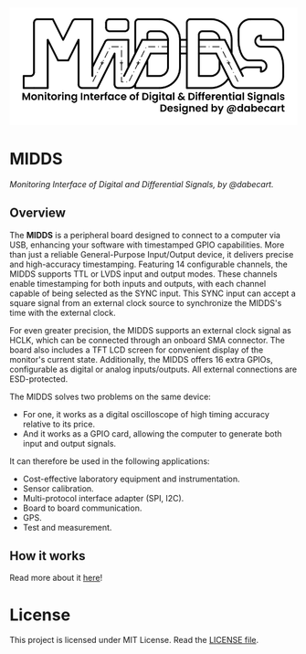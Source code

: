<img src="media/logo/MIDDS_Logo2.png" width="800"/>

# MIDDS
*Monitoring Interface of Digital and Differential Signals, by @dabecart.*

## Overview

The **MIDDS** is a peripheral board designed to connect to a computer via USB, enhancing your software with timestamped GPIO capabilities. More than just a reliable General-Purpose Input/Output device, it delivers precise and high-accuracy timestamping. Featuring 14 configurable channels, the MIDDS supports TTL or LVDS input and output modes. These channels enable timestamping for both inputs and outputs, with each channel capable of being selected as the SYNC input. This SYNC input can accept a square signal from an external clock source to synchronize the MIDDS's time with the external clock.

For even greater precision, the MIDDS supports an external clock signal as HCLK, which can be connected through an onboard SMA connector. The board also includes a TFT LCD screen for convenient display of the monitor's current state. Additionally, the MIDDS offers 16 extra GPIOs, configurable as digital or analog inputs/outputs. All external connections are ESD-protected.

The MIDDS solves two problems on the same device:

- For one, it works as a digital oscilloscope of high timing accuracy relative to its price.
- And it works as a GPIO card, allowing the computer to generate both input and output signals.

It can therefore be used in the following applications:

- Cost-effective laboratory equipment and instrumentation.
- Sensor calibration.
- Multi-protocol interface adapter (SPI, I2C).
- Board to board communication.
- GPS.
- Test and measurement.

## How it works
Read more about it [here](docs\README.md)!

# License
This project is licensed under MIT License. Read the [LICENSE file](LICENSE).